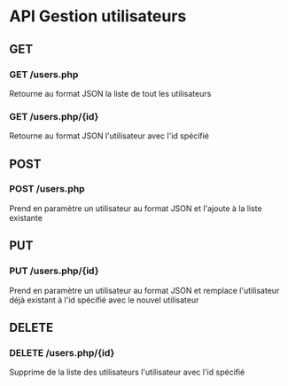 # API Gestion utilisateurs

## GET

### GET /users.php
Retourne au format JSON la liste de tout les utilisateurs

### GET /users.php/{id}
Retourne au format JSON l'utilisateur avec l'id spécifié


## POST

### POST /users.php
Prend en paramètre un utilisateur au format JSON et l'ajoute à la liste existante


## PUT

### PUT /users.php/{id}
Prend en paramètre un utilisateur au format JSON et remplace l'utilisateur déjà existant à l'id spécifié avec le nouvel utilisateur


## DELETE

### DELETE /users.php/{id}
Supprime de la liste des utilisateurs l'utilisateur avec l'id spécifié